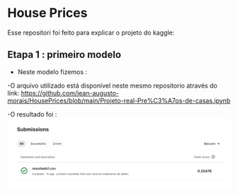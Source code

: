 # House Prices

Esse repositori foi feito para explicar o projeto do kaggle:

## Etapa 1 : primeiro modelo
- Neste modelo fizemos :


-O arquivo utilizado está disponível neste mesmo repositorio através do link:
https://github.com/jean-augusto-morais/HousePrices/blob/main/Projeto-real-Pre%C3%A7os-de-casas.ipynb


-O resultado foi :
<img src="https://github.com/jean-augusto-morais/HousePrices/blob/main/imagens/image.png" />
